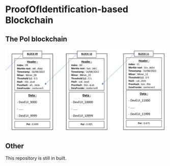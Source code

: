 # ProofOfIdentification-based Blockchain
## The PoI blockchain

<p align="center">
  <img src="./Images/PoIScheme.png" />
</p>

## Other
This repository is still in built.
